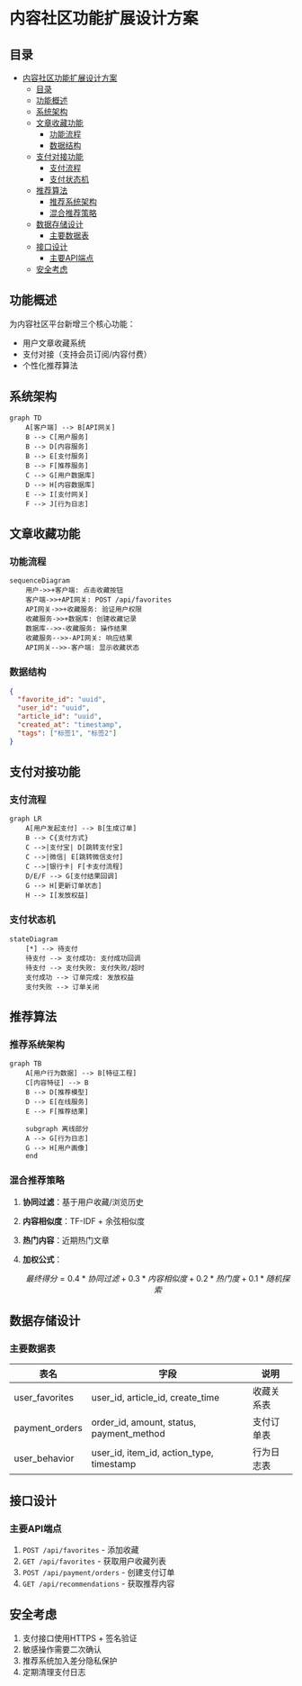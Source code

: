 # 内容社区功能扩展设计方案

## 目录

- [内容社区功能扩展设计方案](#内容社区功能扩展设计方案)
  - [目录](#目录)
  - [功能概述](#功能概述)
  - [系统架构](#系统架构)
  - [文章收藏功能](#文章收藏功能)
    - [功能流程](#功能流程)
    - [数据结构](#数据结构)
  - [支付对接功能](#支付对接功能)
    - [支付流程](#支付流程)
    - [支付状态机](#支付状态机)
  - [推荐算法](#推荐算法)
    - [推荐系统架构](#推荐系统架构)
    - [混合推荐策略](#混合推荐策略)
  - [数据存储设计](#数据存储设计)
    - [主要数据表](#主要数据表)
  - [接口设计](#接口设计)
    - [主要API端点](#主要api端点)
  - [安全考虑](#安全考虑)

## 功能概述

为内容社区平台新增三个核心功能：

- 用户文章收藏系统
- 支付对接（支持会员订阅/内容付费）
- 个性化推荐算法

## 系统架构

```mermaid
graph TD
    A[客户端] --> B[API网关]
    B --> C[用户服务]
    B --> D[内容服务]
    B --> E[支付服务]
    B --> F[推荐服务]
    C --> G[用户数据库]
    D --> H[内容数据库]
    E --> I[支付网关]
    F --> J[行为日志]
```

## 文章收藏功能

### 功能流程

```mermaid
sequenceDiagram
    用户->>+客户端: 点击收藏按钮
    客户端->>+API网关: POST /api/favorites
    API网关->>+收藏服务: 验证用户权限
    收藏服务->>+数据库: 创建收藏记录
    数据库-->>-收藏服务: 操作结果
    收藏服务-->>-API网关: 响应结果
    API网关-->>-客户端: 显示收藏状态
```

### 数据结构

```json
{
  "favorite_id": "uuid",
  "user_id": "uuid",
  "article_id": "uuid",
  "created_at": "timestamp",
  "tags": ["标签1", "标签2"]
}
```

## 支付对接功能

### 支付流程

```mermaid
graph LR
    A[用户发起支付] --> B[生成订单]
    B --> C{支付方式}
    C -->|支付宝| D[跳转支付宝]
    C -->|微信| E[跳转微信支付]
    C -->|银行卡| F[卡支付流程]
    D/E/F --> G[支付结果回调]
    G --> H[更新订单状态]
    H --> I[发放权益]
```

### 支付状态机

```mermaid
stateDiagram
    [*] --> 待支付
    待支付 --> 支付成功: 支付成功回调
    待支付 --> 支付失败: 支付失败/超时
    支付成功 --> 订单完成: 发放权益
    支付失败 --> 订单关闭
```

## 推荐算法

### 推荐系统架构

```mermaid
graph TB
    A[用户行为数据] --> B[特征工程]
    C[内容特征] --> B
    B --> D[推荐模型]
    D --> E[在线服务]
    E --> F[推荐结果]
    
    subgraph 离线部分
    A --> G[行为日志]
    G --> H[用户画像]
    end
```

### 混合推荐策略

1. **协同过滤**：基于用户收藏/浏览历史
2. **内容相似度**：TF-IDF + 余弦相似度
3. **热门内容**：近期热门文章
4. **加权公式**：

   ```math
   最终得分 = 0.4*协同过滤 + 0.3*内容相似度 + 0.2*热门度 + 0.1*随机探索
   ```

## 数据存储设计

### 主要数据表

| 表名 | 字段 | 说明 |
|------|------|------|
| user_favorites | user_id, article_id, create_time | 收藏关系表 |
| payment_orders | order_id, amount, status, payment_method | 支付订单表 |
| user_behavior | user_id, item_id, action_type, timestamp | 行为日志表 |

## 接口设计

### 主要API端点

1. `POST /api/favorites` - 添加收藏
2. `GET /api/favorites` - 获取用户收藏列表
3. `POST /api/payment/orders` - 创建支付订单
4. `GET /api/recommendations` - 获取推荐内容

## 安全考虑

1. 支付接口使用HTTPS + 签名验证
2. 敏感操作需要二次确认
3. 推荐系统加入差分隐私保护
4. 定期清理支付日志
